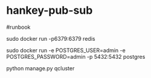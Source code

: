# hankey-pub-sub

#runbook

sudo docker run -p6379:6379 redis

sudo docker run -e POSTGRES_USER=admin -e POSTGRES_PASSWORD=admin -p 5432:5432 postgres

python manage.py qcluster
